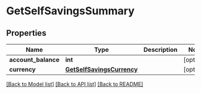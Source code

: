 # GetSelfSavingsSummary

## Properties
Name | Type | Description | Notes
------------ | ------------- | ------------- | -------------
**account_balance** | **int** |  | [optional] 
**currency** | [**GetSelfSavingsCurrency**](GetSelfSavingsCurrency.md) |  | [optional] 

[[Back to Model list]](../README.md#documentation-for-models) [[Back to API list]](../README.md#documentation-for-api-endpoints) [[Back to README]](../README.md)

